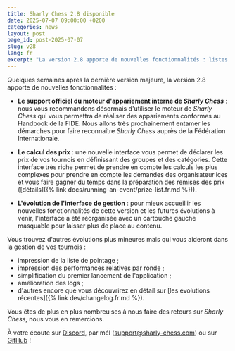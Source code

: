 ```yaml
---
title: Sharly Chess 2.8 disponible
date: 2025-07-07 09:00:00 +0200
categories: news
layout: post
page_id: post-2025-07-07
slug: v28
lang: fr
excerpt: "La version 2.8 apporte de nouvelles fonctionnalités : listes de pointage, configuration de la console..."
---
```


Quelques semaines après la dernière version majeure, la version 2.8 apporte de nouvelles fonctionnalités :

- **Le support officiel du moteur d'appariement interne de _Sharly Chess_** : nous vous recommandons
désormais d'utiliser le moteur de _Sharly Chess_ qui vous permettra de réaliser des appariements conformes au Handbook
de la FIDE. Nous allons très prochainement entamer les démarches pour faire reconnaître _Sharly Chess_ auprès de la
Fédération Internationale.

- **Le calcul des prix** : une nouvelle interface vous permet de déclarer les prix de vos tournois en définissant
des groupes et des catégories. Cette interface très riche permet de prendre en compte les calculs les plus complexes
pour prendre en compte les demandes des organisateur·ices et vous faire gagner du temps dans la préparation des remises
des prix ([détails]({% link docs/running-an-event/prize-list.fr.md %})).

- **L'évolution de l'interface de gestion** : pour mieux accueillir les nouvelles fonctionnalités de cette version
et les futures évolutions à venir, l'interface a été réorganisée avec un cartouche gauche masquable pour laisser plus
de place au contenu.

Vous trouvez d'autres évolutions plus mineures mais qui vous aideront dans la gestion de vos tournois :
- impression de la liste de pointage ;
- impression des performances relatives par ronde ;
- simplification du premier lancement de l'application ;
- amélioration des logs ;
- d'autres encore que vous découvrirez en détail sur [les évolutions récentes]({% link dev/changelog.fr.md %}).

Vous êtes de plus en plus nombreu·ses à nous faire des retours sur _Sharly Chess_, nous vous en remercions.

À votre écoute sur [Discord](https://discord.gg/WGG87eJzQZ), par mél ([support@sharly-chess.com](mailto:support@sharly-chess.com)) ou sur [GitHub](https://github.com/sharly-chess/sharly-chess/issues) !
